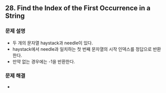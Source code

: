 ## 28. Find the Index of the First Occurrence in a String
### 문제 설명
- 두 개의 문자열 haystack과 needle이 있다.
- haystack에서 needle과 일치하는 첫 번째 문자열의 시작 인덱스를 정답으로 반환한다.
- 만약 없는 경우에는 -1을 반환한다.
### 문제 해결
-